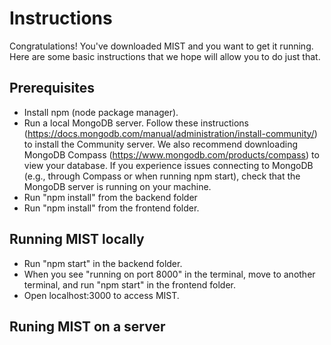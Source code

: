 Instructions
============

Congratulations!  You've downloaded MIST and you want to get it running.
Here are some basic instructions that we hope will allow you to do just
that.

Prerequisites
-------------
- Install npm (node package manager).
- Run a local MongoDB server. Follow these instructions (https://docs.mongodb.com/manual/administration/install-community/) to install the Community server. We also recommend downloading MongoDB Compass (https://www.mongodb.com/products/compass) to view your database. If you experience issues connecting to MongoDB (e.g., through Compass or when running npm start), check that the MongoDB server is running on your machine.
- Run "npm install" from the backend folder
- Run "npm install" from the frontend folder.

Running MIST locally
--------------------
- Run "npm start" in the backend folder.
- When you see "running on port 8000" in the terminal, move to another terminal, and run "npm start" in the frontend folder.
- Open localhost:3000 to access MIST.

Runing MIST on a server
-----------------------
